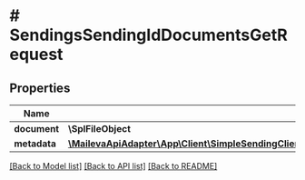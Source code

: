 # # SendingsSendingIdDocumentsGetRequest

## Properties

Name | Type | Description | Notes
------------ | ------------- | ------------- | -------------
**document** | **\SplFileObject** |  | [optional]
**metadata** | [**\MailevaApiAdapter\App\Client\SimpleSendingClient\Model\SendingsSendingIdDocumentsGetRequestMetadata**](SendingsSendingIdDocumentsGetRequestMetadata.md) |  | [optional]

[[Back to Model list]](../../README.md#models) [[Back to API list]](../../README.md#endpoints) [[Back to README]](../../README.md)
